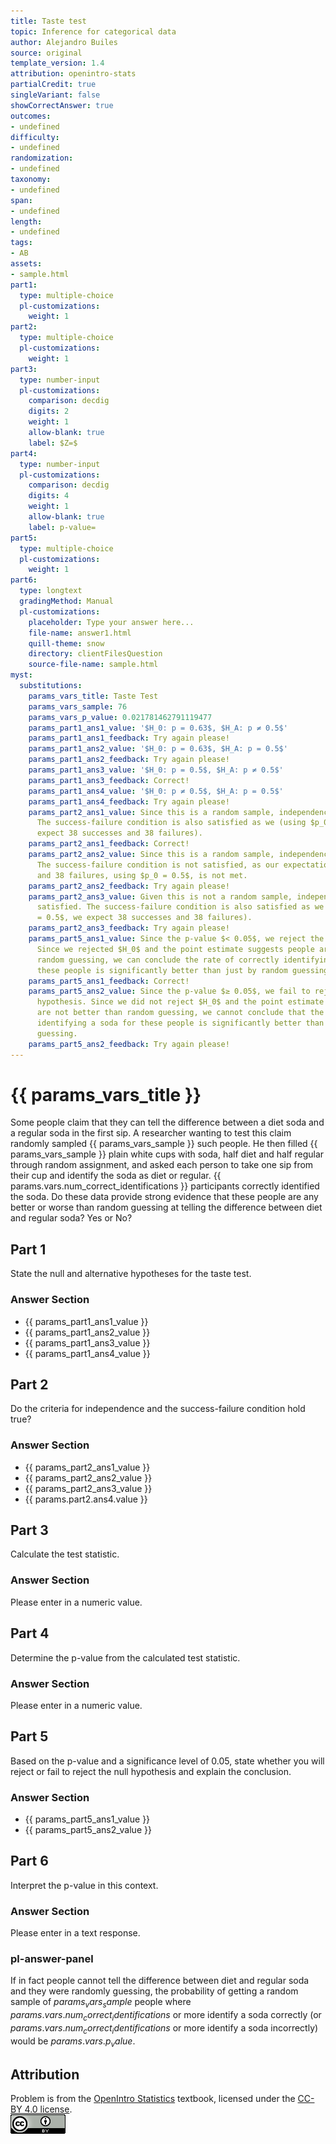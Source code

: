 ```yaml
---
title: Taste test
topic: Inference for categorical data
author: Alejandro Builes
source: original
template_version: 1.4
attribution: openintro-stats
partialCredit: true
singleVariant: false
showCorrectAnswer: true
outcomes:
- undefined
difficulty:
- undefined
randomization:
- undefined
taxonomy:
- undefined
span:
- undefined
length:
- undefined
tags:
- AB
assets:
- sample.html
part1:
  type: multiple-choice
  pl-customizations:
    weight: 1
part2:
  type: multiple-choice
  pl-customizations:
    weight: 1
part3:
  type: number-input
  pl-customizations:
    comparison: decdig
    digits: 2
    weight: 1
    allow-blank: true
    label: $Z=$
part4:
  type: number-input
  pl-customizations:
    comparison: decdig
    digits: 4
    weight: 1
    allow-blank: true
    label: p-value=
part5:
  type: multiple-choice
  pl-customizations:
    weight: 1
part6:
  type: longtext
  gradingMethod: Manual
  pl-customizations:
    placeholder: Type your answer here...
    file-name: answer1.html
    quill-theme: snow
    directory: clientFilesQuestion
    source-file-name: sample.html
myst:
  substitutions:
    params_vars_title: Taste Test
    params_vars_sample: 76
    params_vars_p_value: 0.021781462791119477
    params_part1_ans1_value: '$H_0: p = 0.63$, $H_A: p ≠ 0.5$'
    params_part1_ans1_feedback: Try again please!
    params_part1_ans2_value: '$H_0: p = 0.63$, $H_A: p = 0.5$'
    params_part1_ans2_feedback: Try again please!
    params_part1_ans3_value: '$H_0: p = 0.5$, $H_A: p ≠ 0.5$'
    params_part1_ans3_feedback: Correct!
    params_part1_ans4_value: '$H_0: p ≠ 0.5$, $H_A: p = 0.5$'
    params_part1_ans4_feedback: Try again please!
    params_part2_ans1_value: Since this is a random sample, independence is satisfied.
      The success-failure condition is also satisfied as we (using $p_0 = 0.5$, we
      expect 38 successes and 38 failures).
    params_part2_ans1_feedback: Correct!
    params_part2_ans2_value: Since this is a random sample, independence is satisfied.
      The success-failure condition is not satisfied, as our expectation of 38 successes
      and 38 failures, using $p_0 = 0.5$, is not met.
    params_part2_ans2_feedback: Try again please!
    params_part2_ans3_value: Given this is not a random sample, independence is not
      satisfied. The success-failure condition is also satisfied as we (using $p_0
      = 0.5$, we expect 38 successes and 38 failures).
    params_part2_ans3_feedback: Try again please!
    params_part5_ans1_value: Since the p-value $< 0.05$, we reject the null hypothesis.
      Since we rejected $H_0$ and the point estimate suggests people are better than
      random guessing, we can conclude the rate of correctly identifying a soda for
      these people is significantly better than just by random guessing.
    params_part5_ans1_feedback: Correct!
    params_part5_ans2_value: Since the p-value $≥ 0.05$, we fail to reject the null
      hypothesis. Since we did not reject $H_0$ and the point estimate suggests people
      are not better than random guessing, we cannot conclude that the rate of correctly
      identifying a soda for these people is significantly better than just by random
      guessing.
    params_part5_ans2_feedback: Try again please!
---
```

# {{ params_vars_title }}
Some people claim that they can tell the difference between a diet soda and a regular soda in the first sip. A researcher wanting to test this claim randomly sampled {{ params_vars_sample }} such people. He then filled {{ params_vars_sample }} plain white cups with soda, half diet and half regular through random assignment, and asked each person to take one sip from their cup and identify the soda as diet or regular. {{ params.vars.num_correct_identifications }} participants correctly identified the soda. Do these data provide strong evidence that these people are any better or worse than random guessing at telling the difference between diet and regular soda? Yes or No?

## Part 1

State the null and alternative hypotheses for the taste test.

### Answer Section

- {{ params_part1_ans1_value }}
- {{ params_part1_ans2_value }}
- {{ params_part1_ans3_value }}
- {{ params_part1_ans4_value }}

## Part 2

Do the criteria for independence and the success-failure condition hold true?

### Answer Section

- {{ params_part2_ans1_value }}
- {{ params_part2_ans2_value }}
- {{ params_part2_ans3_value }}
- {{ params.part2.ans4.value }}

## Part 3

Calculate the test statistic.

### Answer Section

Please enter in a numeric value.

## Part 4

Determine the p-value from the calculated test statistic.

### Answer Section

Please enter in a numeric value.

## Part 5

Based on the p-value and a significance level of 0.05, state whether you will reject or fail to reject the null hypothesis and explain the conclusion.

### Answer Section

- {{ params_part5_ans1_value }}
- {{ params_part5_ans2_value }}

## Part 6

Interpret the p-value in this context.

### Answer Section

Please enter in a text response.

### pl-answer-panel

If in fact people cannot tell the difference between diet and regular soda and they were randomly guessing, the probability of getting a random sample of ${{ params_vars_sample }}$ people where ${{ params.vars.num_correct_identifications }}$ or more identify a soda correctly (or ${{ params.vars.num_correct_identifications }}$ or more identify a soda incorrectly) would be ${{ params.vars.p_value }}$.

## Attribution

Problem is from the [OpenIntro Statistics](https://openintro.org/book/os/) textbook, licensed under the [CC-BY 4.0 license](https://creativecommons.org/licenses/by/4.0/).<br>![Image representing the Creative Commons 4.0 BY license.](https://raw.githubusercontent.com/firasm/bits/master/by.png)